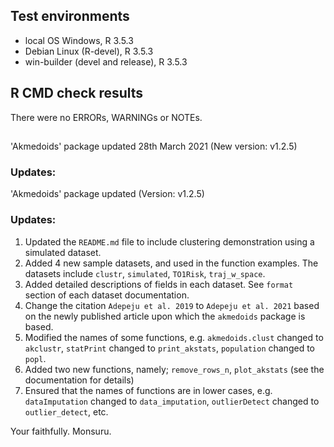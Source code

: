 
## Test environments
* local OS Windows, R 3.5.3
* Debian Linux (R-devel), R 3.5.3
* win-builder (devel and release), R 3.5.3 


## R CMD check results
There were no ERRORs, WARNINGs or NOTEs. 

##

'Akmedoids' package updated 28th March 2021 (New version: v1.2.5)

### Updates:

'Akmedoids' package updated (Version: v1.2.5)

### Updates:
1. Updated the `README.md` file to include clustering demonstration using a simulated dataset. 
2. Added 4 new sample datasets, and used in the function examples. The datasets include `clustr`, `simulated`, `TO1Risk`, `traj_w_space`.
3. Added detailed descriptions of fields in each dataset. See `format` section of each dataset documentation.
4. Change the citation `Adepeju et al. 2019` to `Adepeju et al. 2021` based on the newly published article upon which the `akmedoids` package is based.
5. Modified the names of some functions, e.g. `akmedoids.clust` changed to `akclustr`,  `statPrint` changed to `print_akstats`, `population` changed to `popl`.
6. Added two new functions, namely; `remove_rows_n`, `plot_akstats` (see the documentation for details)
7. Ensured that the names of functions are in lower cases, e.g. `dataImputation` changed to `data_imputation`, `outlierDetect` changed to `outlier_detect`, etc.


Your faithfully.
Monsuru.


